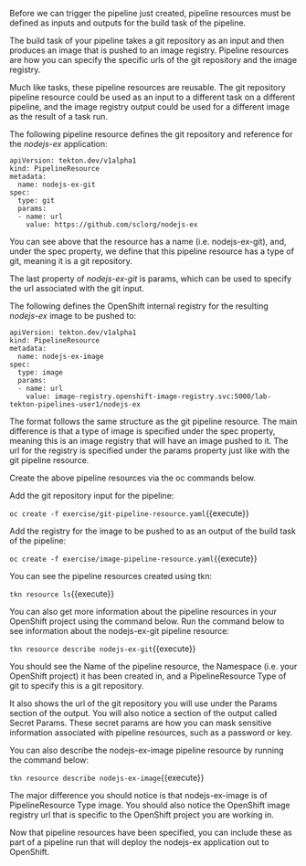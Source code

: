 Before we can trigger the pipeline just created, pipeline resources must be defined as inputs and outputs for the build task of the pipeline.

The build task of your pipeline takes a git repository as an input and then produces an image that is pushed to an image registry. Pipeline resources are how you can specify the specific urls of the git repository and the image registry.

Much like tasks, these pipeline resources are reusable. The git repository pipeline resource could be used as an input to a different task on a different pipeline, and the image registry output could be used for a different image as the result of a task run.

The following pipeline resource defines the git repository and reference for the _nodejs-ex_ application:

```
apiVersion: tekton.dev/v1alpha1
kind: PipelineResource
metadata:
  name: nodejs-ex-git
spec:
  type: git
  params:
  - name: url
    value: https://github.com/sclorg/nodejs-ex
```

You can see above that the resource has a name (i.e. nodejs-ex-git), and, under the spec property, we define that this pipeline resource has a type of git, meaning it is a git repository.

The last property of _nodejs-ex-git_ is params, which can be used to specify the url associated with the git input.

The following defines the OpenShift internal registry for the resulting _nodejs-ex_ image to be pushed to:

```
apiVersion: tekton.dev/v1alpha1
kind: PipelineResource
metadata:
  name: nodejs-ex-image
spec:
  type: image
  params:
  - name: url
    value: image-registry.openshift-image-registry.svc:5000/lab-tekton-pipelines-user1/nodejs-ex
```

The format follows the same structure as the git pipeline resource. The main difference is that a type of image is specified under the spec property, meaning this is an image registry that will have an image pushed to it. The url for the registry is specified under the params property just like with the git pipeline resource.

Create the above pipeline resources via the oc commands below.

Add the git repository input for the pipeline:

`oc create -f exercise/git-pipeline-resource.yaml`{{execute}}

Add the registry for the image to be pushed to as an output of the build task of the pipeline:

`oc create -f exercise/image-pipeline-resource.yaml`{{execute}}

You can see the pipeline resources created using tkn:

`tkn resource ls`{{execute}}

You can also get more information about the pipeline resources in your OpenShift project using the command below. Run the command below to see information about the nodejs-ex-git pipeline resource:

`tkn resource describe nodejs-ex-git`{{execute}}

You should see the Name of the pipeline resource, the Namespace (i.e. your OpenShift project) it has been created in, and a PipelineResource Type of git to specify this is a git repository.

It also shows the url of the git repository you will use under the Params section of the output. You will also notice a section of the output called Secret Params. These secret params are how you can mask sensitive information associated with pipeline resources, such as a password or key.

You can also describe the nodejs-ex-image pipeline resource by running the command below:

`tkn resource describe nodejs-ex-image`{{execute}}

The major difference you should notice is that nodejs-ex-image is of PipelineResource Type image. You should also notice the OpenShift image registry url that is specific to the OpenShift project you are working in.

Now that pipeline resources have been specified, you can include these as part of a pipeline run that will deploy the nodejs-ex application out to OpenShift. 